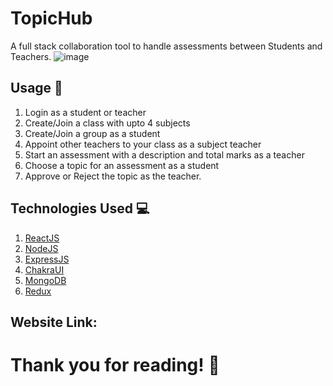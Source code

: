 # TopicHub
A full stack collaboration tool to handle assessments between Students and Teachers.
![image](https://user-images.githubusercontent.com/69599306/177930994-d1decc52-bb46-47da-81a3-1dfdc215dd39.png)


## Usage 🚀
1. Login as a student or teacher
2. Create/Join a class with upto 4 subjects
3. Create/Join a group as a student
4. Appoint other teachers to your class as a subject teacher
5. Start an assessment with a description and total marks as a teacher
6. Choose a topic for an assessment as a student
7. Approve or Reject the topic as the teacher.

## Technologies Used 💻
1. [ReactJS](https://reactjs.org/)
2. [NodeJS](https://nodejs.org/en/) 
3. [ExpressJS](https://expressjs.com/)
4. [ChakraUI](https://chakra-ui.com/)
5. [MongoDB](https://www.mongodb.com/try)
6. [Redux](https://redux.js.org/)

## Website Link:

# Thank you for reading! 🌟
